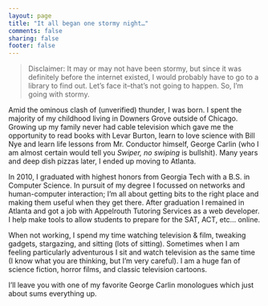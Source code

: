 ```yaml
---
layout: page
title: "It all began one stormy night…"
comments: false
sharing: false
footer: false
---
```

> Disclaimer: It may or may not have been stormy, but since it was definitely 
before the internet existed, I would probably have to go to a library to find out. 
Let’s face it–that’s not going to happen. So, I’m going with stormy.

Amid the ominous clash of (unverified) thunder, I was born. 
I spent the majority of my childhood living in Downers Grove outside of Chicago. 
Growing up my family never had cable television which gave me the opportunity to read 
books with Levar Burton, learn to love science with Bill Nye and learn life lessons from 
Mr. Conductor himself, George Carlin (who I am almost certain would tell you *Swiper, 
no swiping* is bullshit). Many years and deep dish pizzas later, I ended up moving to Atlanta.

In 2010, I graduated with highest honors from Georgia Tech with a B.S. in Computer Science. 
In pursuit of my degree I focussed on networks and human-computer interaction; 
I’m all about getting bits to the right place and making them useful when they get there. 
After graduation I remained in Atlanta and got a job with Appelrouth Tutoring Services as a 
web developer. I help make tools to allow students to prepare for the SAT, ACT, etc… online.

When not working, I spend my time watching television & film, tweaking gadgets, stargazing, 
and sitting (lots of sitting). Sometimes when I am feeling particularly adventurous I sit 
and watch television as the same time (I know what you are thinking, but I’m very careful). 
I am a huge fan of science fiction, horror films, and classic television cartoons.

I’ll leave you with one of my favorite George Carlin monologues which just about sums everything up.

<object width="425" height="355">
  <param name="movie" value="http://www.youtube.com/v/f6J3OD4Z0UQ?version=3&autohide=1&showinfo=0&start=22"></param>
  <param name="allowScriptAccess" value="always"></param>
  <embed src="http://www.youtube.com/v/f6J3OD4Z0UQ?version=3&autohide=1&showinfo=0&start=22"
         type="application/x-shockwave-flash"
         allowscriptaccess="always"
         width="425" height="355"></embed>
</object>